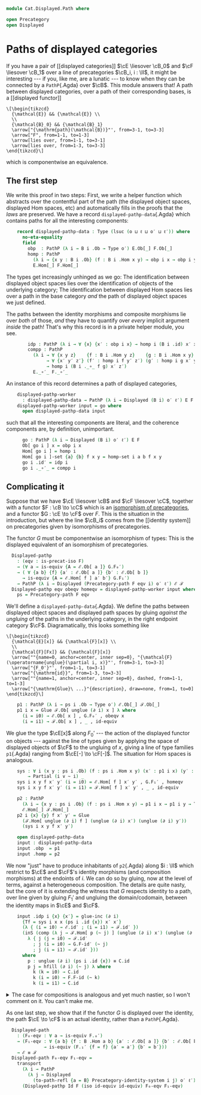 <!--
```agda
open import Cat.Functor.Equivalence.Path
open import Cat.Functor.Equivalence
open import Cat.Displayed.Functor
open import Cat.Displayed.Base
open import Cat.Prelude
```
-->

```agda
module Cat.Displayed.Path where

open Precategory
open Displayed
```

# Paths of displayed categories

If you have a pair of [[displayed categories]] $\cE \liesover \cB_0$ and
$\cF \liesover \cB_1$ over a line of precategories $\cB_i, i : \II$, it
might be interesting --- if you, like me, are a lunatic --- to know when
they can be connected by a `PathP`{.Agda} over $\cB$. This module
answers that! A path between displayed categories, over a path of their
corresponding bases, is a [[displayed functor]]

~~~{.quiver}
\[\begin{tikzcd}
  {\mathcal{E}} && {\mathcal{E}} \\
  \\
  {\mathcal{B}_0} && {\mathcal{B}_1}
  \arrow["{\mathrm{path}(\mathcal{B})}"', from=3-1, to=3-3]
  \arrow["F", from=1-1, to=1-3]
  \arrow[lies over, from=1-1, to=3-1]
  \arrow[lies over, from=1-3, to=3-3]
\end{tikzcd}\]
~~~

which is componentwise an equivalence.

<!--
```agda
private
  module
    _ {o ℓ o′ ℓ′} {B : I → Precategory o ℓ}
      {E : Displayed (B i0) o′ ℓ′}
      {F : Displayed (B i1) o′ ℓ′}
    where
    private
      module E = Displayed E
      module F = Displayed F
```
-->

## The first step

We write this proof in two steps: First, we write a helper function
which abstracts over the contentful part of the path (the displayed
object spaces, displayed Hom spaces, etc) and automatically fills in the
proofs that the _laws_ are preserved. We have a record
`displayed-pathp-data`{.Agda} which contains paths for all the
interesting components:

```agda
    record displayed-pathp-data : Type (lsuc (o ⊔ ℓ ⊔ o′ ⊔ ℓ′)) where
      no-eta-equality
      field
        obp  : PathP (λ i → B i .Ob → Type o′) E.Ob[_] F.Ob[_]
        homp : PathP
          (λ i → {x y : B i .Ob} (f : B i .Hom x y) → obp i x → obp i y → Type ℓ′)
          E.Hom[_] F.Hom[_]
```

The types get increasingly unhinged as we go: The identification between
displayed object spaces lies over the identification of objects of the
underlying category; The identification between displayed Hom spaces
lies over a path in the base category _and_ the path of displayed object
spaces we just defined.

The paths between the identity morphisms and composite morphisms lie
over _both_ of those, _and_ they have to quantify over _every_ implicit
argument _inside_ the path! That's why this record is in a private
helper module, you see.

```agda
        idp : PathP (λ i → ∀ {x} {x′ : obp i x} → homp i (B i .id) x′ x′) E.id′ F.id′
        compp : PathP
          (λ i → ∀ {x y z}    {f : B i .Hom y z}    {g : B i .Hom x y}
               → ∀ {x′ y′ z′} (f′ : homp i f y′ z′) (g′ : homp i g x′ y′)
               → homp i (B i ._∘_ f g) x′ z′)
          E._∘′_ F._∘′_
```

An instance of this record determines a path of displayed categories,

```agda
    displayed-pathp-worker
      : displayed-pathp-data → PathP (λ i → Displayed (B i) o′ ℓ′) E F
    displayed-pathp-worker input = go where
      open displayed-pathp-data input
```

such that all the interesting components are literal, and the coherence
components are, by definition, unimportant.

<!--
```agda
      homp-set :
        PathP
          (λ i → (a b : B i .Ob) (f : B i .Hom a b) (x : obp i a) (y : obp i b) → is-set (homp i f x y))
          (λ a b → E .Hom[_]-set) λ a b → F .Hom[_]-set
      homp-set i a b f x y = is-prop→pathp
        (λ i    → Π-is-hlevel³ {A = B i .Ob} {B = λ _ → B i .Ob} {C = λ a b → B i .Hom a b} 1
          λ a b f → Π-is-hlevel² {A = obp i a} {B = λ _ → obp i b} 1
          λ x y   → is-hlevel-is-prop {A = homp i f x y} 2)
        (λ _ _ → E .Hom[_]-set) (λ _ _ → F .Hom[_]-set) i a b f x y
```
-->

```agda
      go : PathP (λ i → Displayed (B i) o′ ℓ′) E F
      Ob[ go i ] x = obp i x
      Hom[ go i ] = homp i
      Hom[ go i ]-set {a} {b} f x y = homp-set i a b f x y
      go i .id′ = idp i
      go i ._∘′_ = compp i
```

<!--
```agda
      go i .idr′ {a} {b} {x} {y} {f} f′ j = is-set→squarep
        (λ i j     → Π-is-hlevel³ {A = B i .Ob} {B = λ _ → B i .Ob}      {C = λ a _ → obp i a}      2
          λ a b x  → Π-is-hlevel³ {A = obp i b} {B = λ _ → B i .Hom a b} {C = λ y f → homp i f x y} 2
          λ y f f′ → homp-set i a b (B i .idr f j) x y)
        (λ i a b x y f f′ → compp i f′ (idp i))
        (λ i a b x y f f′ → E .idr′ f′ i)
        (λ i a b x y f f′ → F .idr′ f′ i)
        (λ i a b x y f f′ → f′)
        i j a b x y f f′
      go i .idl′ {a} {b} {x} {y} {f} f′ j = is-set→squarep
        (λ i j    → Π-is-hlevel³ {A = B i .Ob} {B = λ _ → B i .Ob}      {C = λ a _ → obp i a}      2
          λ a b x  → Π-is-hlevel³ {A = obp i b} {B = λ _ → B i .Hom a b} {C = λ y f → homp i f x y} 2
          λ y f f′ → homp-set i a b (B i .idl f j) x y)
        (λ i a b x y f f′ → compp i (idp i) f′)
        (λ i a b x y f f′ → E .idl′ f′ i)
        (λ i a b x y f f′ → F .idl′ f′ i)
        (λ i a b x y f f′ → f′)
        i j a b x y f f′
      go i .assoc′ {a} {b} {c} {d} {w} {x} {y} {z} {f} {g} {h} f′ g′ h′ j = is-set→squarep
        (λ i j    → Π-is-hlevel³ {A = B i .Ob}      {B = λ _ → B i .Ob}      {C = λ _ _ → B i .Ob}      2
          λ a b c  → Π-is-hlevel³ {A = B i .Ob}      {B = λ _ → obp i a}      {C = λ _ _ → obp i b}      2
          λ d w x  → Π-is-hlevel³ {A = obp i c}      {B = λ _ → obp i d}      {C = λ _ - → B i .Hom c d} 2
          λ y z f  → Π-is-hlevel³ {A = B i .Hom b c} {B = λ _ → B i .Hom a b} {C = λ _ _ → homp i f y z} 2
          λ g h f′ → Π-is-hlevel² {A = homp i g x y} {B = λ _ → homp i h w x}                            2
          λ g′ h′  → homp-set i a d (B i .assoc f g h j) w z)
        (λ i a b c d w x y z f g h f′ g′ h′ → compp i f′ (compp i g′ h′))
        (λ i a b c d w x y z f g h f′ g′ h′ → E .assoc′ f′ g′ h′ i)
        (λ i a b c d w x y z f g h f′ g′ h′ → F .assoc′ f′ g′ h′ i)
        (λ i a b c d w x y z f g h f′ g′ h′ → compp i (compp i f′ g′) h′)
        i j a b c d w x y z f g h f′ g′ h′
```
-->

## Complicating it

Suppose that we have $\cE \liesover \cB$ and $\cF \liesover
\cC$, together with a functor $F : \cB \to \cC$ which is an
[isomorphism of precategories], and a functor $G : \cE \to \cF$
over $F$. This is the situation in the introduction, but where the line
$\cB_i$ comes from the [[identity system]] on precategories given by
isomorphisms of precategories.

[isomorphism of precategories]: Cat.Functor.Equivalence.html#isomorphisms

<!--
```agda
module
  _ {o ℓ o′ ℓ′} {B C : Precategory o ℓ} (F : Functor B C)
    {ℰ : Displayed B o′ ℓ′} {ℱ : Displayed C o′ ℓ′}
    (G : Displayed-functor ℰ ℱ F)
  where
  private
    module ℰ = Displayed ℰ
    module ℱ = Displayed ℱ
    module G = Displayed-functor G
    module C = Precategory C
    module F = Functor F
```
-->

The functor $G$ must be componentwise an isomorphism of types: This is
the displayed equivalent of an isomorphism of precategories.

```agda
  Displayed-pathp
    : (eqv : is-precat-iso F)
    → (∀ a → is-equiv {A = ℰ.Ob[ a ]} G.F₀′)
    → ( ∀ {a b} {f} {a′ : ℰ.Ob[ a ]} {b′ : ℰ.Ob[ b ]}
      → is-equiv {A = ℰ.Hom[ f ] a′ b′} G.F₁′)
    → PathP (λ i → Displayed (Precategory-path F eqv i) o′ ℓ′) ℰ ℱ
  Displayed-pathp eqv obeqv homeqv = displayed-pathp-worker input where
    ps = Precategory-path F eqv
```

We'll define a `displayed-pathp-data`{.Agda}. We define the paths
between displayed object spaces and displayed path spaces by gluing
_against the ungluing_ of the paths in the underlying category, in the
right endpoint category $\cF$. Diagramatically, this looks something
like

~~~{.quiver .tall-1}
\[\begin{tikzcd}
  {\mathcal{E}[x]} && {\mathcal{F}[x]} \\
  \\
  {\mathcal{F}[Fx]} && {\mathcal{F}[x]}
  \arrow[""{name=0, anchor=center, inner sep=0}, "{\mathcal{F}(\operatorname{unglue}(\partial i, x)}"', from=3-1, to=3-3]
  \arrow["{F_0'}"', from=1-1, to=3-1]
  \arrow["{\mathrm{id}}", from=1-3, to=3-3]
  \arrow[""{name=1, anchor=center, inner sep=0}, dashed, from=1-1, to=1-3]
  \arrow["{\mathrm{Glue}\ ...}"{description}, draw=none, from=1, to=0]
\end{tikzcd}\]
~~~

```agda
    p1 : PathP (λ i → ps i .Ob → Type o′) ℰ.Ob[_] ℱ.Ob[_]
    p1 i x = Glue ℱ.Ob[ unglue (∂ i) x ] λ where
      (i = i0) → ℰ.Ob[ x ] , G.F₀′ , obeqv x
      (i = i1) → ℱ.Ob[ x ] , _ , id-equiv
```

We glue the type $\cE[x]$ along $F_0'$ --- the action of the
displayed functor on objects --- against the line of types given by
applying the space of displayed objects of $\cF$ to the ungluing of
$x$, giving a line of type families `p1`{.Agda} ranging from $\cE[-]
\to \cF[-]$. The situation for Hom spaces is analogous.

```agda
    sys : ∀ i (x y : ps i .Ob) (f : ps i .Hom x y) (x′ : p1 i x) (y′ : p1 i y)
        → Partial (i ∨ ~ i) _
    sys i x y f x′ y′ (i = i0) = ℰ.Hom[ f ] x′ y′ , G.F₁′ , homeqv
    sys i x y f x′ y′ (i = i1) = ℱ.Hom[ f ] x′ y′ , _ , id-equiv

    p2 : PathP
      (λ i → {x y : ps i .Ob} (f : ps i .Hom x y) → p1 i x → p1 i y → Type ℓ′)
      ℰ.Hom[_] ℱ.Hom[_]
    p2 i {x} {y} f x′ y′ = Glue
      (ℱ.Hom[ unglue (∂ i) f ] (unglue (∂ i) x′) (unglue (∂ i) y′))
      (sys i x y f x′ y′)

    open displayed-pathp-data
    input : displayed-pathp-data
    input .obp  = p1
    input .homp = p2
```

We now "just" have to produce inhabitants of `p2`{.Agda} along $i : \II$
which restrict to $\cE$ and $\cF$'s identity morphisms (and
composition morphisms) at the endoints of $i$. We can do so by gluing,
now at the level of terms, against a heterogeneous composition. The
details are quite nasty, but the core of it is extending the witness
that $G$ respects identity to a path, over line given by gluing
$F_1'$ and ungluing the domain/codomain, between the identity maps in
$\cE$ and $\cF$.

```agda
    input .idp i {x} {x′} = glue-inc (∂ i)
      {Tf = sys i x x (ps i .id {x}) x′ x′}
      (λ { (i = i0) → ℰ.id′ ; (i = i1) → ℱ.id′ })
      (inS (comp (λ j → ℱ.Hom[ p (~ j) ] (unglue (∂ i) x′) (unglue (∂ i) x′)) (∂ i)
        λ { j (j = i0) → ℱ.id′
          ; j (i = i0) → G.F-id′ (~ j)
          ; j (i = i1) → ℱ.id′ }))
      where
        p : unglue (∂ i) (ps i .id {x}) ≡ C.id
        p j = hfill (∂ i) (~ j) λ where
          k (k = i0) → C.id
          k (i = i0) → F.F-id (~ k)
          k (i = i1) → C.id
```

<details>
<summary>The case for compositions is analogous and yet much nastier, so
I won't comment on it. You can't make me.</summary>

```agda
    input .compp i {x} {y} {z} {f} {g} {x′} {y′} {z′} f′ g′ = glue-inc (∂ i)
        {Tf = sys i x z (ps i ._∘_ {x} {y} {z} f g) x′ z′}
        (λ { (i = i0) → f′ ℰ.∘′ g′ ; (i = i1) → f′ ℱ.∘′ g′ })
        (inS (comp (λ j → ℱ.Hom[ p j ] (unglue (∂ i) x′) (unglue (∂ i) z′)) (∂ i)
          λ { k (k = i0) →
                   unglue (∂ i) {T = λ .∂i=i1 → sys i y z f y′ z′ ∂i=i1 .fst} f′
              ℱ.∘′ unglue (∂ i) g′
            ; k (i = i0) → G.F-∘′ {f′ = f′} {g′ = g′} (~ k)
            ; k (i = i1) → f′ ℱ.∘′ g′ }))
      where
        p : I → C .Hom (unglue (i ∨ ~ i) x) (unglue (i ∨ ~ i) z)
        p j = hfill (∂ i) j λ where
          k (i = i0) → F.F-∘ f g (~ k)
          k (i = i1) → f C.∘ g
          k (k = i0) → unglue (∂ i) f C.∘ unglue (∂ i) g
```

</details>

<!--
```agda
module
  _ {o ℓ o′ ℓ′} {B : Precategory o ℓ} {ℰ ℱ : Displayed B o′ ℓ′}
    (F : Displayed-functor ℰ ℱ Id)
  where
  private
    module F = Displayed-functor F
    module ℰ = Displayed ℰ
```
-->

As one last step, we show that if the functor $G$ is displayed over the
identity, the path $\cE \to \cF$ is an actual identity, rather
than a `PathP`{.Agda}.

```agda
  Displayed-path
    : (F₀-eqv : ∀ a → is-equiv F.₀′)
    → (F₁-eqv : ∀ {a b} {f : B .Hom a b} {a′ : ℰ.Ob[ a ]} {b′ : ℰ.Ob[ b ]}
              → is-equiv (F.₁′ {f = f} {a′ = a′} {b′ = b′}))
    → ℰ ≡ ℱ
  Displayed-path F₀-eqv F₁-eqv =
    transport
      (λ i → PathP
        (λ j → Displayed
          (to-path-refl {a = B} Precategory-identity-system i j) o′ ℓ′) ℰ ℱ)
      (Displayed-pathp Id F (iso id-equiv id-equiv) F₀-eqv F₁-eqv)
```
